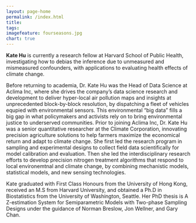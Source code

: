 ```yaml
---
layout: page-home
permalink: /index.html
title: 
tags: 
imagefeature: fourseasons.jpg
chart: true
---
```


**Kate Hu** is currently a research fellow at Harvard School of Public Health, investigating how to debias the inference due to unmeasured and mismeasured confounders, with applications to evaluating health effects of climate change. 
 
Before returning to academia, Dr. Kate Hu was the Head of Data Science at Aclima Inc, where she drives the company’s data science research and development to deliver hyper-local air pollution maps and insights at unprecedented block-by-block resolution, by dispatching a fleet of vehicles equpied with environmental sensors. This environmental “big data” fills a big gap in what policymakers and activists rely on to bring environmental justice to underserved communities.  Prior to joining Aclima Inc, Dr. Kate Hu was a senior quantitative researcher at the Climate Corporation, innovating precision agriculture solutions to help farmers maximize the economical return and adapt to climate change.  She first led the research program in sampling and experimental designs to collect field data scientifically for model calibration and evaluation. Then she led the interdisciplinary research efforts to develop precision nitrogen treatment algorithms that respond to local environemtnal and climate change,  by combining mechanistic models, statistical models, and new sensing technologies. 

Kate graduated with First Class Honours from the University of Hong Kong, received an M.S from Harvard University, and obtained a Ph.D in Biostatistics from the University of Washington, Seattle. Her PhD thesis is A Z-estimation System for Semiparametric Models with Two-phase Sampling Designs under the guidance of Norman Breslow, Jon Wellner, and Gary Chan. 
